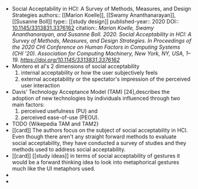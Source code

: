 - Social Acceptability in HCI: A Survey of Methods, Measures, and Design Strategies
  authors:: [[Marion Koelle]], [[Swamy Ananthanarayan]], [[Susanne Boll]]
  type:: [[study design]]
  published-year:: 2020
  DOI:: [10.1145/3313831.3376162](http://dx.doi.org/10.1145/3313831.3376162) 
  citation:: *Marion Koelle, Swamy Ananthanarayan, and Susanne Boll. 2020. Social Acceptability in HCI: A Survey of Methods, Measures, and Design Strategies. In Proceedings of the 2020 CHI Conference on Human Factors in Computing Systems (CHI '20). Association for Computing Machinery, New York, NY, USA, 1–19. https://doi.org/10.1145/3313831.3376162*
- Montero et al's 2 dimensions of social acceptability
  1. internal acceptability or how the user subjectively feels
  2. external acceptability or the spectator's impression of the perceived user interaction
- Davis’ Technology Acceptance Model (TAM) [24],describes the adoption of new technologies by individuals influenced through two main factors: 
  1. perceived usefulness (PU) and 
  2.  perceived ease-of-use (PEOU).
- TODO {Wikepedia TAM and TAM2}
- [[card]] The authors focus on the subject of social acceptability in HCI. Even though there aren't any straight forward methods to evaluate social acceptability, they have conducted a survey of studies and they methods used to address social acceptability.
- [[card]] [[study ideas]] in terms of social acceptability of gestures it would be a forward thinking idea to look into metaphorical gestures much like the UI metaphors used.
-
-